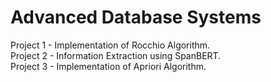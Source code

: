 # Advanced Database Systems

Project 1 - Implementation of Rocchio Algorithm. <br />
Project 2 - Information Extraction using SpanBERT. <br />
Project 3 - Implementation of Apriori Algorithm.
